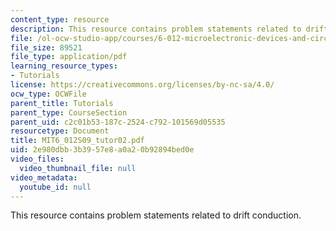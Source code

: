 ```yaml
---
content_type: resource
description: This resource contains problem statements related to drift conduction.
file: /ol-ocw-studio-app/courses/6-012-microelectronic-devices-and-circuits-spring-2009/2e980dbb3b3957e8a0a20b92894bed0e_MIT6_012S09_tutor02.pdf
file_size: 89521
file_type: application/pdf
learning_resource_types:
- Tutorials
license: https://creativecommons.org/licenses/by-nc-sa/4.0/
ocw_type: OCWFile
parent_title: Tutorials
parent_type: CourseSection
parent_uid: c2c01b53-187c-2524-c792-101569d05535
resourcetype: Document
title: MIT6_012S09_tutor02.pdf
uid: 2e980dbb-3b39-57e8-a0a2-0b92894bed0e
video_files:
  video_thumbnail_file: null
video_metadata:
  youtube_id: null
---
```

This resource contains problem statements related to drift conduction.